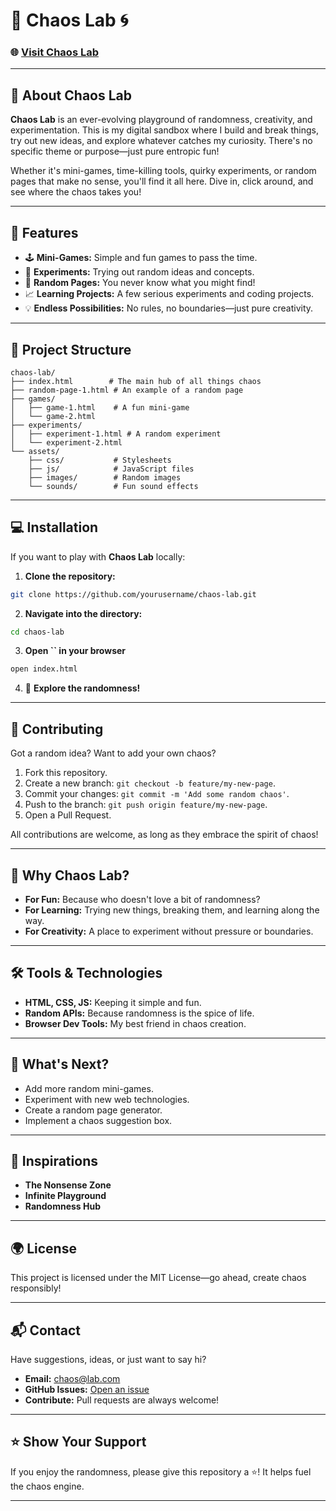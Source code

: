 # 🧪 Chaos Lab 🌀

### 🌐 [Visit Chaos Lab](https://example.com)



&#x20;&#x20;

---

## 🎨 About Chaos Lab

**Chaos Lab** is an ever-evolving playground of randomness, creativity, and experimentation. This is my digital sandbox where I build and break things, try out new ideas, and explore whatever catches my curiosity. There's no specific theme or purpose—just pure entropic fun!

Whether it's mini-games, time-killing tools, quirky experiments, or random pages that make no sense, you'll find it all here. Dive in, click around, and see where the chaos takes you!

---

## 🚀 Features

- 🕹️ **Mini-Games:** Simple and fun games to pass the time.
- 🧪 **Experiments:** Trying out random ideas and concepts.
- 🎲 **Random Pages:** You never know what you might find!
- 📈 **Learning Projects:** A few serious experiments and coding projects.
- 💡 **Endless Possibilities:** No rules, no boundaries—just pure creativity.

---

## 📂 Project Structure

```
chaos-lab/
├── index.html        # The main hub of all things chaos
├── random-page-1.html # An example of a random page
├── games/
│   ├── game-1.html    # A fun mini-game
│   └── game-2.html
├── experiments/
│   ├── experiment-1.html # A random experiment
│   └── experiment-2.html
└── assets/
    ├── css/           # Stylesheets
    ├── js/            # JavaScript files
    ├── images/        # Random images
    └── sounds/        # Fun sound effects
```

---

## 💻 Installation

If you want to play with **Chaos Lab** locally:

1. **Clone the repository:**

```bash
git clone https://github.com/yourusername/chaos-lab.git
```

2. **Navigate into the directory:**

```bash
cd chaos-lab
```

3. **Open ****\`\`**** in your browser**

```bash
open index.html
```

4. 🎲 **Explore the randomness!**

---

## 🌈 Contributing

Got a random idea? Want to add your own chaos?

1. Fork this repository.
2. Create a new branch: `git checkout -b feature/my-new-page`.
3. Commit your changes: `git commit -m 'Add some random chaos'`.
4. Push to the branch: `git push origin feature/my-new-page`.
5. Open a Pull Request.

All contributions are welcome, as long as they embrace the spirit of chaos!

---

## 🤔 Why Chaos Lab?

- **For Fun:** Because who doesn't love a bit of randomness?
- **For Learning:** Trying new things, breaking them, and learning along the way.
- **For Creativity:** A place to experiment without pressure or boundaries.

---

## 🛠️ Tools & Technologies

- **HTML, CSS, JS:** Keeping it simple and fun.
- **Random APIs:** Because randomness is the spice of life.
- **Browser Dev Tools:** My best friend in chaos creation.

---

## 📅 What's Next?

- Add more random mini-games.
- Experiment with new web technologies.
- Create a random page generator.
- Implement a chaos suggestion box.

---

## 🧠 Inspirations

- **The Nonsense Zone**
- **Infinite Playground**
- **Randomness Hub**

---

## 🌍 License

This project is licensed under the MIT License—go ahead, create chaos responsibly!

---

## 📬 Contact

Have suggestions, ideas, or just want to say hi?

- **Email:** [chaos@lab.com](mailto\:chaos@lab.com)
- **GitHub Issues:** [Open an issue](https://github.com/yourusername/chaos-lab/issues)
- **Contribute:** Pull requests are always welcome!

---

## ⭐ Show Your Support

If you enjoy the randomness, please give this repository a ⭐! It helps fuel the chaos engine.

---

